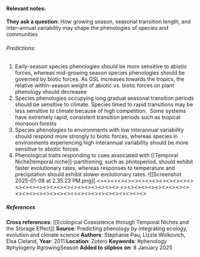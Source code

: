 #### **Relevant notes**:
**They ask a question:** 
How growing season, seasonal transition length, and inter-annual variability may shape the phenologies of species and communities
###### Predictions:
1. Early-season species phenologies should be more sensitive to abiotic forces, whereas mid-growing season species phenologies should be governed by biotic forces. As GSL increases towards the tropics, the relative within-season weight of abiotic vs. biotic forces on plant phenology should decreasee
2. Species phenologies occupying long gradual seasonal transition periods should be sensitive to climate. Species timed to rapid transitions may be less sensitive to climate because of high competition. 
		Some systems have extremely rapid, consistent transition periods such as tropical monsoon forests
3. Species phenologies to environments with low interannual variability should respond more strongly to biotic forces, whereas species in environments experiencing high interannual variability should be more sensitive to abiotic forces.
4. Phenological traits responding to cues associated with [[Temporal Niche|temporal niche]]-partitioning, such as photoperiod, should exhibit faster evolutionary rates, whereas responses to temperature and precipitation should exhibit slower evolutionary rates.
![[Screenshot 2025-01-08 at 2.35.23 PM.png]]
<><><><><><><><><><><><><><><><><><><><><><><><><><><><><>
<><><><><><><><><><><><><><><><><><><><><><><><><><><><><>
##### References
**Cross references**: 
[[Ecological Coexistence through Temporal Niches and the Storage Effect]]
**Source**: Predicting phenology by integrating ecology, evolution and climate science
**Authors**: Stephanie Pau, Lizzie Wolkovich, Elsa Cleland, 
**Year**: 2011
**Location**: Zotero
**Keywords**: #phenology #phylogeny #growingSeason 
**Added to slipbox on**: 8 January 2025